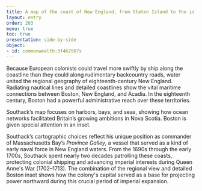 ```yaml
---
title: A map of the coast of New England, from Staten Island to the island of Breton
layout: entry
order: 203
menu: true
toc: true
presentation: side-by-side
object:
- id: commonwealth:3f462t67x
---
```


Because European colonists could travel more swiftly by ship along the coastline than they could along rudimentary backcountry roads, water united the regional geography of eighteenth-century New England. Radiating nautical lines and detailed coastlines show the vital maritime connections between Boston, New England, and Acadia. In the eighteenth century, Boston had a powerful administrative reach over these territories.

Southack’s map focuses on harbors, bays, and seas, showing how ocean networks facilitated Britain’s growing ambitions in Nova Scotia. Boston is given special attention in an inset.

Southack’s cartographic choices reflect his unique position as commander of Massachusetts Bay’s *Province Galley*, a vessel that served as a kind of early naval force in New England waters. From the 1690s through the early 1700s, Southack spent nearly two decades patrolling these coasts, protecting colonial shipping and advancing imperial interests during Queen Anne's War (1702–1713). The combination of the regional view and detailed Boston inset shows how the colony's capital served as a base for projecting power northward during this crucial period of imperial expansion.
